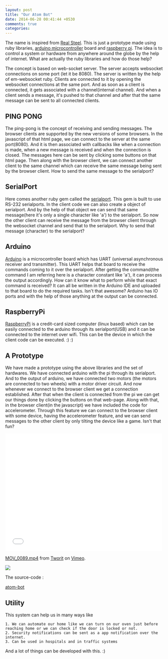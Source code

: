 ```yaml
---
layout: post
title: "Our Atom Bot"
date: 2014-06-28 00:41:44 +0530
comments: true
categories: 
---
```

The name is inspired from [Real Steel](http://realsteel.wikia.com/wiki/Atom). This is just a prototype made using ruby libraries, [arduino microcontroller](http://www.arduino.cc/) board and [raspberry pi](http://www.raspberrypi.org/). The idea is to control a system or hardware from anywhere around the globe by the help of internet. What are actually the ruby libraries and how do those help?

The concept is based on web-socket server. The server accepts websocket connections on some port (let it be 8080). The server is written by the help of em-websocket ruby. Clients are connected to it by opening the websocket connections at the same port. And as soon as a client is connected, it gets associated with a channel(internal channel). And when a client sends a message, it's pushed to that channel and after that the same message can be sent to all connected clients.

## PING PONG

The ping-pong is the concept of receiving and sending messages. The browser clients are supported by the new versions of some browsers. In the javascript of that html page, we can connect to the server at the same port(8080). And it is then associated with callbacks like when a connection is made, when a new message is received and when the connection is closed. The messages here can be sent by clicking some buttons on that html page. Then along with the browser client, we can connect another client to the same channel which can receive the same message being sent by the browser client. How to send the same message to the serialport?

## SerialPort

Here comes another ruby gem called the [serialport](https://rubygems.org/gems/serialport). This gem is built to use RS-232 serialports. In the client code we can also create a object of serialport. And by the help of that object we can send that same message(here it's only a single character like 'a') to the serialport. So now the other client can receive the message from the browser client through the websocket channel and send that to the serialport. Why to send that message (character) to the serialport?

## Arduino

[Arduino](http://www.arduino.cc/) is a microcontroller board which has UART (universal asynchronous receiver and transmitter). This UART helps that board to receive the commands coming to it over the serialport. After getting the command(the command I am referring here is a character constant like 'a'), it can process the output accordingly. How can it know what to perform while that exact command is received? It can all be written in the Arduino IDE and  uploaded to that board to do the required tasks. Isn't that awesome? Arduino has IO ports and with the help of those anything at the output can be connected. 

## RaspberryPi

[RaspberryPi](http://www.raspberrypi.org/) is a credit-card sized computer (linux based) which can be easily connected to the arduino through its serialport(USB) and it can be connected to the internet over wifi. This can be the device in which the client code can be executed. :) :)

## A Prototype

We have made a prototype using the above libraries and the set of hardwares. We have connected  arduino with the pi through its serialport. And to the output of arduino, we have connected two motors (the motors are connected to two wheels) with a motor driver circuit. And now whenever we connect to the browser client we get a connection established. After that when the client is connected from the pi we can get our things done by clicking the buttons on that web-page. Along with that, in the browser client(in the javascript) we have included the code for accelerometer. Through this feature we can connect to the browser client with some device, having the accelerometer feature, and we can send messages to the other client by only tilting the device like a game. Isn't that fun? 

<iframe src="//player.vimeo.com/video/98682460" width="500" height="375" frameborder="0" webkitallowfullscreen mozallowfullscreen allowfullscreen></iframe> <p><a href="http://vimeo.com/98682460">MOV_0089.mp4</a> from <a href="http://vimeo.com/user29276136">Tworit</a> on <a href="https://vimeo.com">Vimeo</a>.</p>

<img src="{{ root_url }}/images/atom.jpg">


The source-code :


[atom-bot](https://github.com/sunu/atom-bot)


## Utility

This system can help us in many ways like

	1. We can automate our home like we can turn on our oven just before reaching home or we can check if the door is locked or not.
	2. Security notifications can be sent as a app notification over the internet.
	3. Can be used in hospitals and in traffic systems

And a lot of things can be developed with this. :)